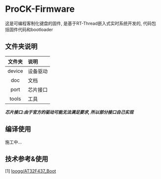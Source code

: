 # ProCK-Firmware
这是可编程客制化键盘的固件, 是基于RT-Thread嵌入式实时系统开发的, 代码包括固件代码和bootloader

## 文件夹说明
| 文件夹 | 说明 |
| :----: | :---- |
| device | 设备驱动 |
| doc | 文档 |
| port | 芯片接口 |
| tools | 工具 |

***芯片接口:由于官方的驱动可能无法满足要求, 所以部分接口自己实现***

## 编译使用
施工中...


## 技术参考&使用
[1] [loogg/AT32F437_Boot](https://github.com/loogg/AT32F437_Boot)